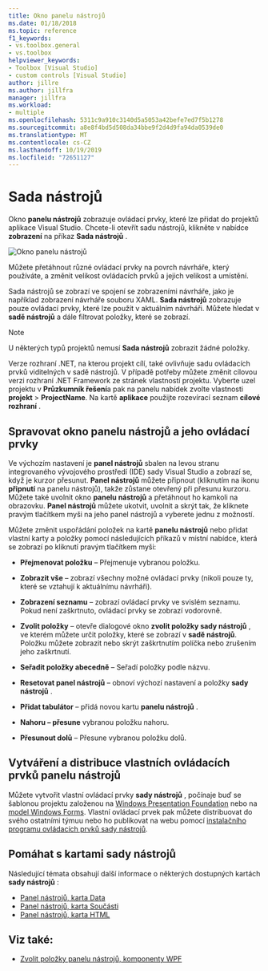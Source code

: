 ```yaml
---
title: Okno panelu nástrojů
ms.date: 01/18/2018
ms.topic: reference
f1_keywords:
- vs.toolbox.general
- vs.toolbox
helpviewer_keywords:
- Toolbox [Visual Studio]
- custom controls [Visual Studio]
author: jillre
ms.author: jillfra
manager: jillfra
ms.workload:
- multiple
ms.openlocfilehash: 5311c9a910c3140d5a5053a42befe7ed7f5b1278
ms.sourcegitcommit: a8e8f4bd5d508da34bbe9f2d4d9fa94da0539de0
ms.translationtype: MT
ms.contentlocale: cs-CZ
ms.lasthandoff: 10/19/2019
ms.locfileid: "72651127"
---
```

# <a name="toolbox"></a>Sada nástrojů

Okno **panelu nástrojů** zobrazuje ovládací prvky, které lze přidat do projektů aplikace Visual Studio. Chcete-li otevřít sadu nástrojů, klikněte v nabídce **zobrazení** na příkaz **Sada nástrojů** .

![Okno panelu nástrojů](media/toolbox.png)

Můžete přetáhnout různé ovládací prvky na povrch návrháře, který používáte, a změnit velikost ovládacích prvků a jejich velikost a umístění.

Sada nástrojů se zobrazí ve spojení se zobrazeními návrháře, jako je například zobrazení návrháře souboru XAML. **Sada nástrojů** zobrazuje pouze ovládací prvky, které lze použít v aktuálním návrháři. Můžete hledat v **sadě nástrojů** a dále filtrovat položky, které se zobrazí.

> [!NOTE]
> U některých typů projektů nemusí **Sada nástrojů** zobrazit žádné položky.

Verze rozhraní .NET, na kterou projekt cílí, také ovlivňuje sadu ovládacích prvků viditelných v sadě nástrojů. V případě potřeby můžete změnit cílovou verzi rozhraní .NET Framework ze stránek vlastností projektu. Vyberte uzel projektu v **Průzkumník řešení**a pak na panelu nabídek zvolte vlastnosti **projekt**  > **ProjectName**. Na kartě **aplikace** použijte rozevírací seznam **cílové rozhraní** .

## <a name="manage-the-toolbox-window-and-its-controls"></a>Spravovat okno panelu nástrojů a jeho ovládací prvky

Ve výchozím nastavení je **panel nástrojů** sbalen na levou stranu integrovaného vývojového prostředí (IDE) sady Visual Studio a zobrazí se, když je kurzor přesunut. **Panel nástrojů** můžete připnout (kliknutím na ikonu **připnutí** na panelu nástrojů), takže zůstane otevřený při přesunu kurzoru. Můžete také uvolnit okno **panelu nástrojů** a přetáhnout ho kamkoli na obrazovku. **Panel nástrojů** můžete ukotvit, uvolnit a skrýt tak, že kliknete pravým tlačítkem myši na jeho panel nástrojů a vyberete jednu z možností.

Můžete změnit uspořádání položek na kartě **panelu nástrojů** nebo přidat vlastní karty a položky pomocí následujících příkazů v místní nabídce, která se zobrazí po kliknutí pravým tlačítkem myši:

- **Přejmenovat položku** – Přejmenuje vybranou položku.

- **Zobrazit vše** – zobrazí všechny možné ovládací prvky (nikoli pouze ty, které se vztahují k aktuálnímu návrháři).

- **Zobrazení seznamu** – zobrazí ovládací prvky ve svislém seznamu. Pokud není zaškrtnuto, ovládací prvky se zobrazí vodorovně.

- **Zvolit položky** – otevře dialogové okno **zvolit položky sady nástrojů** , ve kterém můžete určit položky, které se zobrazí v **sadě nástrojů**. Položku můžete zobrazit nebo skrýt zaškrtnutím políčka nebo zrušením jeho zaškrtnutí.

- **Seřadit položky abecedně** – Seřadí položky podle názvu.

- **Resetovat panel nástrojů** – obnoví výchozí nastavení a položky **sady nástrojů** .

- **Přidat tabulátor** – přidá novou kartu **panelu nástrojů** .

- **Nahoru – přesune** vybranou položku nahoru.

- **Přesunout dolů** – Přesune vybranou položku dolů.

## <a name="create-and-distribute-custom-toolbox-controls"></a>Vytváření a distribuce vlastních ovládacích prvků panelu nástrojů

Můžete vytvořit vlastní ovládací prvky **sady nástrojů** , počínaje buď se šablonou projektu založenou na [Windows Presentation Foundation](../../extensibility/creating-a-wpf-toolbox-control.md) nebo na [model Windows Forms](../../extensibility/creating-a-windows-forms-toolbox-control.md). Vlastní ovládací prvek pak můžete distribuovat do svého ostatními týmuu nebo ho publikovat na webu pomocí [instalačního programu ovládacích prvků sady nástrojů](http://download.microsoft.com/download/8/3/6/836657BD-9CCB-4ED4-B9D2-FB769473B284/TCI_whitepaper.docx).

## <a name="help-on-toolbox-tabs"></a>Pomáhat s kartami sady nástrojů

Následující témata obsahují další informace o některých dostupných kartách **sady nástrojů** :

- [Panel nástrojů, karta Data](../../ide/reference/toolbox-data-tab.md)
- [Panel nástrojů, karta Součásti](../../ide/reference/toolbox-components-tab.md)
- [Panel nástrojů, karta HTML](../../ide/reference/toolbox-html-tab.md)

## <a name="see-also"></a>Viz také:

- [Zvolit položky panelu nástrojů, komponenty WPF](choose-toolbox-items-wpf-components.md)